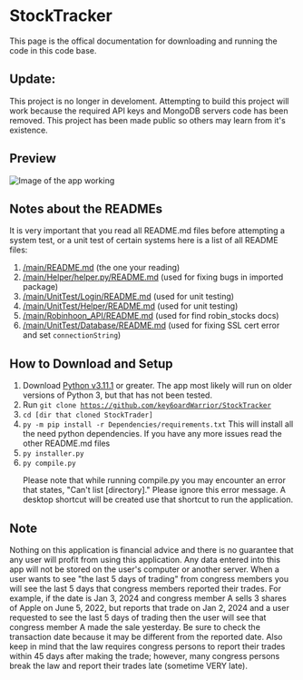 <!DOCTYPE html>
 <html lang="en-US">
<body>

<h1>StockTracker</h1>
<p>This page is the offical documentation for downloading and running the code in this code base.</p>
<h2>Update:</h2>
<p>This project is no longer in develoment. Attempting to build this project will work because the required API keys and MongoDB servers code has been removed. This project has been made public so others may learn from it's existence.</p>

<h2>Preview</h2>
<img src="https://github.com/user-attachments/assets/afdd8c67-445b-49b8-aad0-a66940fecdfe" alt="Image of the app working" />

<h2>Notes about the READMEs</h2>
<p>It is very important that you read all README.md files before attempting a system test, or a unit test of certain systems here is a list of all README files:</p>

<ol>
 <li><a href="https://github.com/key6oardWarrior/StockTracker/blob/main/README.md">/main/README.md</a> (the one your reading)</li>
 <li><a href="https://github.com/key6oardWarrior/StockTracker/blob/main/Helper/README.md">/main/Helper/helper.py/README.md</a> (used for fixing bugs in imported package)</li>
 <li><a href="https://github.com/key6oardWarrior/StockTracker/blob/main/UnitTest/Login/README.md">/main/UnitTest/Login/README.md</a> (used for unit testing)</li>
 <li><a href="https://github.com/key6oardWarrior/StockTracker/blob/main/UnitTest/Helper/README.md">/main/UnitTest/Helper/README.md</a> (used for unit testing)</li>
 <li><a href="https://github.com/key6oardWarrior/StockTracker/blob/main/Robinhood_API/README.md">/main/Robinhoon_API/README.md</a> (used for find robin_stocks docs)</li>
 <li><a href="https://github.com/key6oardWarrior/StockTracker/blob/main/UnitTest/Database/README.md">/main/UnitTest/Database/README.md</a> (used for fixing SSL cert error and set <code>connectionString</code>)</li>
</ol>

<h2>How to Download and Setup</h2>
<ol>
	<li>Download <a href="https://www.python.org/downloads/release/python-3111/">Python v3.11.1</a> or greater. The app most likely will run on older versions of Python 3, but that has not been tested.</li>
	<li>Run <code>git clone <a href="https://github.com/key6oardWarrior/StockTracker">https://github.com/key6oardWarrior/StockTracker</a></code></li>
	<li><code>cd [dir that cloned StockTrader]</code></li>
	<li><code>py -m pip install -r Dependencies/requirements.txt</code> This will install all the need python dependencies. If you have any more issues read the other README.md files</li>
	<li><code>py installer.py</code></li>
	<li><code>py compile.py</code></li>
	<p>Please note that while running compile.py you may encounter an error that states, "Can't list [directory]." Please ignore this error message. A desktop shortcut will be created use that shortcut to run the application.</p>
</ol>

<h2>Note</h2>
<p>Nothing on this application is financial advice and there is no guarantee that any user will profit from using this application. Any data entered into this app will not be stored on the user's computer or another server. When a user wants to see "the last 5 days of trading" from congress members you will see the last 5 days that congress members reported their trades. For example, if the date is Jan 3, 2024 and congress member A sells 3 shares of Apple on June 5, 2022, but reports that trade on Jan 2, 2024 and a user requested to see the last 5 days of trading then the user will see that congress member A made the sale yesterday. Be sure to check the transaction date because it may be different from the reported date. Also keep in mind that the law requires congress persons to report their trades within 45 days after making the trade; however, many congress persons break the law and report their trades late (sometime VERY late).</p>

 </body>
<html>
